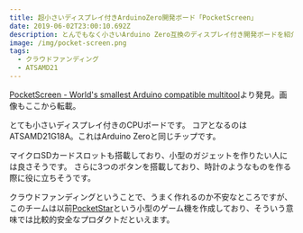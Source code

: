 ```yaml
---
title: 超小さいディスプレイ付きArduinoZero開発ボード「PocketScreen」
date: 2019-06-02T23:00:10.692Z
description: とんでもなく小さいArduino Zero互換のディスプレイ付き開発ボードを紹介します。
image: /img/pocket-screen.png
tags:
  - クラウドファンディング
  - ATSAMD21
---
```

[PocketScreen - World's smallest Arduino compatible multitool](https://www.kickstarter.com/projects/zepsch/pocketscreen-worlds-smallest-arduino-compatible-mu)より発見。画像もここから転載。

とても小さいディスプレイ付きのCPUボードです。
コアとなるのはATSAMD21G18A。これはArduino Zeroと同じチップです。

マイクロSDカードスロットも搭載しており、小型のガジェットを作りたい人には良さそうです。
さらに3つのボタンを搭載しており、時計のようなものを作る際に役に立ちそうです。

クラウドファンディングということで、うまく作れるのか不安なところですが、このチームは以前[PocketStar](https://www.zepsch.com/pocketstar/)という小型のゲーム機を作成しており、そういう意味では比較的安全なプロダクトだといえます。
